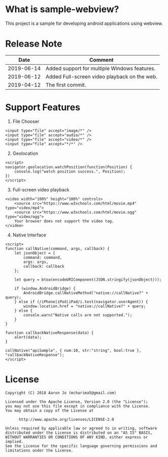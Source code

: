 
# What is sample-webview?
This project is a sample for developing android applications using webview.


# Release Note
|    Date    |      Comment      |
|------------|-------------------|
| 2019-06-14 | Added support for multiple Windows features. |
| 2019-06-12 | Added Full-screen video playback on the web. |
| 2019-04-12 | The first commit. |


# Support Features
1. File Chooser
```code
<input type="file" accept="image/*" />
<input type="file" accept="audio/*" />
<input type="file" accept="video/*" />
<input type="file" accept="*/*" />
```

2. Geolocation
```code
<script>
navigator.geolocation.watchPosition(function(Position) {
    console.log("watch position success.", Position);
})
</script>
```

3. Full-screen video playback
```code
<video width="100%" height="100%" controls>
    <source src="https://www.w3schools.com/html/movie.mp4" type="video/mp4">
    <source src="https://www.w3schools.com/html/movie.ogg" type="video/ogg">
    Your browser does not support the video tag.
</video>
```

4. Native Interface
```code
<script>
function callNative(command, args, callback) {
    let jsonObject = {
        command: command,
        args: args,
        callback: callback
    };
    
    let query = btoa(encodeURIComponent(JSON.stringify(jsonObject)));

    if (window.AndroidBridge) {
        AndroidBridge.callNativeMethod("native://callNative?" + query);
    } else if (/iPhone|iPod|iPad/i.test(navigator.userAgent)) {
        window.location.href = "native://callNative?" + query;
    } else {
        console.warn("Native calls are not supported.");
    }
}

function callbackNativeResponse(data) {
    alert(data);
}

callNative("apiSample", { num:10, str:"string", bool:true }, "callbackNativeResponse");
</script>
```


# License 
```code
Copyright (C) 2018 Aaron Jo (mcharima5@gmail.com)

Licensed under the Apache License, Version 2.0 (the "License");
you may not use this file except in compliance with the License.
You may obtain a copy of the License at

      http://www.apache.org/licenses/LICENSE-2.0
      
Unless required by applicable law or agreed to in writing, software
distributed under the License is distributed on an "AS IS" BASIS,
WITHOUT WARRANTIES OR CONDITIONS OF ANY KIND, either express or implied.
See the License for the specific language governing permissions and
limitations under the License.
```
